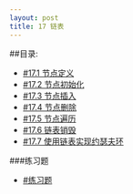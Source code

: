 ```yaml
---
layout: post
title: 17 链表
---
```

##目录:
<ul>
<li> <a href="/post/17/17.1.html">#17.1 节点定义</a></li>
<li> <a href="/post/17/17.2.html">#17.2 节点初始化</a> </li>
<li> <a href="/post/17/17.3.html">#17.3 节点插入</a> </li>
<li> <a href="/post/17/17.4.html">#17.4 节点删除</a> </li>
<li> <a href="/post/17/17.5.html">#17.5 节点遍历</a> </li>
<li> <a href="/post/17/17.6.html">#17.6 链表销毁</a> </li>
<li> <a href="/post/17/17.7.html">#17.7 使用链表实现约瑟夫环</a> </li>
</ul>
###练习题
<ul>
<li> <a href="/post/17/practice17.html">#练习题</a> </li>
</ul>
